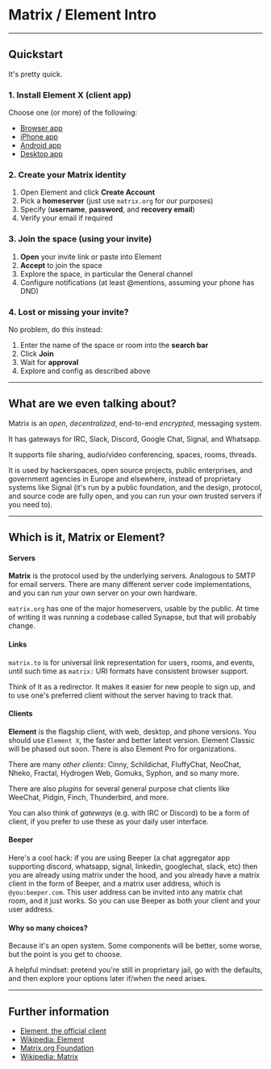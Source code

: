 # Matrix / Element Intro

---------------------------------------------------------------------------

## Quickstart

It's pretty quick.

### 1. Install Element X (client app)

Choose one (or more) of the following:

* [Browser app](https://app.element.io/)
* [iPhone app](https://apps.apple.com/app/vector/id1083446067)
* [Android app](https://play.google.com/store/apps/details?id=im.vector.app)
* [Desktop app](https://element.io/download)

### 2. Create your Matrix identity

1. Open Element and click **Create Account**
2. Pick a **homeserver** (just use `matrix.org` for our purposes)
3. Specify (**username**, **password**, and **recovery email**)
4. Verify your email if required

### 3. Join the space (using your invite)

1. **Open** your invite link or paste into Element
2. **Accept** to join the space
3. Explore the space, in particular the General channel
4. Configure notifications (at least @mentions, assuming your phone has DND)

### 4. Lost or missing your invite?

No problem, do this instead:

1. Enter the name of the space or room into the **search bar**
2. Click **Join**
3. Wait for **approval**
4. Explore and config as described above

---------------------------------------------------------------------------

## What are we even talking about?

Matrix is an *open*, *decentralized*, end-to-end *encrypted*, messaging system.

It has gateways for IRC, Slack, Discord, Google Chat, Signal, and Whatsapp.

It supports file sharing, audio/video conferencing, spaces, rooms, threads.

It is used by hackerspaces, open source projects, public enterprises, and
government agencies in Europe and elsewhere, instead of proprietary systems
like Signal (it's run by a public foundation, and the design, protocol, and
source code are fully open, and you can run your own trusted servers if you
need to).

---------------------------------------------------------------------------

## Which is it, Matrix or Element?

#### Servers

**Matrix** is the protocol used by the underlying servers.  Analogous to SMTP
for email servers.  There are many different server code implementations, and
you can run your own server on your own hardware.

`matrix.org` has one of the major homeservers, usable by the public.  At time
of writing it was running a codebase called Synapse, but that will probably
change.

#### Links

`matrix.to` is for universal link representation for users, rooms, and events,
until such time as `matrix:` URI formats have consistent browser support.

Think of it as a redirector.  It makes it easier for new people to sign up, and
to use one's preferred client without the server having to track that.

#### Clients

**Element** is the flagship client, with web, desktop, and phone versions.
You should use `Element X`, the faster and better latest version.  Element
Classic will be phased out soon.  There is also Element Pro for organizations.

There are many *other clients*: Cinny, Schildichat, FluffyChat, NeoChat, Nheko,
Fractal, Hydrogen Web, Gomuks, Syphon, and so many more.

There are also *plugins* for several general purpose chat clients like WeeChat,
Pidgin, Finch, Thunderbird, and more.

You can also think of *gateways* (e.g. with IRC or Discord) to be a form of client, if you prefer to use these as your daily user interface.

#### Beeper

Here's a cool hack: if you are using Beeper (a chat aggregator app supporting
discord, whatsapp, signal, linkedin, googlechat, slack, etc) then you are
already using matrix under the hood, and you already have a matrix client in
the form of Beeper, and a matrix user address, which is `@you:beeper.com`.
This user address can be invited into any matrix chat room, and it just works.
So you can use Beeper as both your client and your user address.

#### Why so many choices?

Because it's an open system.  Some components will be better, some worse,
but the point is you get to choose.

A helpful mindset: pretend you're still in proprietary jail, go with the
defaults, and then explore your options later if/when the need arises.

------------------------------------------------------------------

## Further information

* [Element, the official client](https://element.io/)
* [Wikipedia: Element](https://en.wikipedia.org/wiki/Element_(software))
* [Matrix.org Foundation](https://matrix.org/)
* [Wikipedia: Matrix](https://en.wikipedia.org/wiki/Matrix_(protocol))
